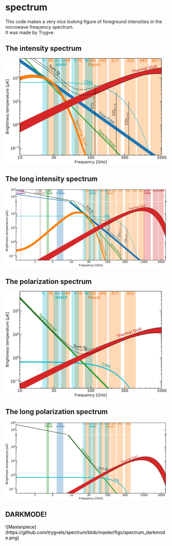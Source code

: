 # spectrum
This code makes a very nice looking figure of foreground intensities in the microwave frequency spectrum.  
It was made by Trygve.

## The intensity spectrum
![Masterpiece](https://github.com/trygvels/spectrum/blob/master/figs/spectrum.png)

## The long intensity spectrum
![Masterpiece](https://github.com/trygvels/spectrum/blob/master/figs/spectrum_long.png)

## The polarization spectrum
![Masterpiece](https://github.com/trygvels/spectrum/blob/master/figs/spectrum_pol.png)

## The long polarization spectrum
![Masterpiece](https://github.com/trygvels/spectrum/blob/master/figs/spectrum_pol_long.png)

## DARKMODE!
<span style="color:black">
![Masterpiece](https://github.com/trygvels/spectrum/blob/master/figs/spectrum_darkmode.png)
</span>